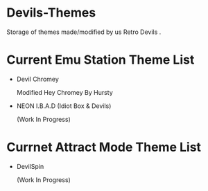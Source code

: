 # Devils-Themes

Storage of themes made/modified by us Retro Devils .

# Current Emu Station Theme List 

- Devil Chromey 

     Modified Hey Chromey By Hursty

- NEON I.B.A.D (Idiot Box & Devils)

    (Work In Progress)


# Currnet Attract Mode Theme List 

- DevilSpin 

     (Work In Progress)
